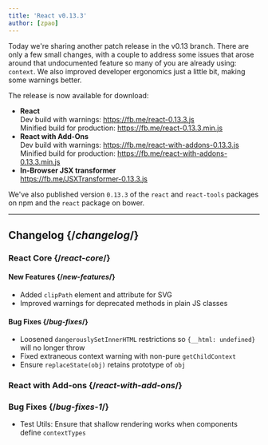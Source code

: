 ```yaml
---
title: 'React v0.13.3'
author: [zpao]
---
```


Today we're sharing another patch release in the v0.13 branch. There are only a few small changes, with a couple to address some issues that arose around that undocumented feature so many of you are already using: `context`. We also improved developer ergonomics just a little bit, making some warnings better.

The release is now available for download:

- **React**  
  Dev build with warnings: https://fb.me/react-0.13.3.js  
  Minified build for production: https://fb.me/react-0.13.3.min.js
- **React with Add-Ons**  
  Dev build with warnings: https://fb.me/react-with-addons-0.13.3.js  
  Minified build for production: https://fb.me/react-with-addons-0.13.3.min.js
- **In-Browser JSX transformer**  
  https://fb.me/JSXTransformer-0.13.3.js

We've also published version `0.13.3` of the `react` and `react-tools` packages on npm and the `react` package on bower.

---

## Changelog {/*changelog*/}

### React Core {/*react-core*/}

#### New Features {/*new-features*/}

- Added `clipPath` element and attribute for SVG
- Improved warnings for deprecated methods in plain JS classes

#### Bug Fixes {/*bug-fixes*/}

- Loosened `dangerouslySetInnerHTML` restrictions so `{__html: undefined}` will no longer throw
- Fixed extraneous context warning with non-pure `getChildContext`
- Ensure `replaceState(obj)` retains prototype of `obj`

### React with Add-ons {/*react-with-add-ons*/}

### Bug Fixes {/*bug-fixes-1*/}

- Test Utils: Ensure that shallow rendering works when components define `contextTypes`
